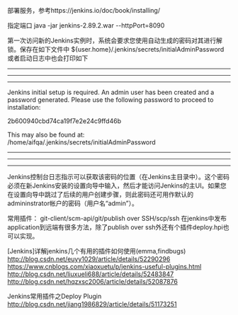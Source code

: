 部署服务，参考https://jenkins.io/doc/book/installing/

指定端口
java -jar jenkins-2.89.2.war --httpPort=8090

第一次访问新的Jenkins实例时，系统会要求您使用自动生成的密码对其进行解锁。保存在如下文件中
${user.home}/.jenkins/secrets/initialAdminPassword
或者启动日志中也会打印如下
*************************************************************
*************************************************************
*************************************************************

Jenkins initial setup is required. An admin user has been created and a password generated.
Please use the following password to proceed to installation:

2b600940cbd74ca19f7e2e24c9ffd46b

This may also be found at: /home/aifqa/.jenkins/secrets/initialAdminPassword

*************************************************************
*************************************************************
*************************************************************

Jenkins控制台日志指示可以获取该密码的位置（在Jenkins主目录中）。这个密码必须在新Jenkins安装的设置向导中输入，然后才能访问Jenkins的主UI。如果您在设置向导中跳过了后续的用户创建步骤，则此密码还可用作默认的admininstrator帐户的密码（用户名“admin”）。


常用插件：
 git-client/scm-api/git/publish over SSH/scp/ssh
在jenkins中发布application到远端有很多方法，除了publish over ssh外还有个插件deploy.hpi也可以实现。


[Jenkins]详解jenkins几个有用的插件如何使用(emma,findbugs)
http://blog.csdn.net/euyy1029/article/details/52290296
https://www.cnblogs.com/xiaoxuetu/p/jenkins-useful-plugins.html
http://blog.csdn.net/liuxueli688/article/details/52483847
http://blog.csdn.net/hqzxsc2006/article/details/52087876


Jenkins常用插件之Deploy Plugin
http://blog.csdn.net/jiang1986829/article/details/51173251



